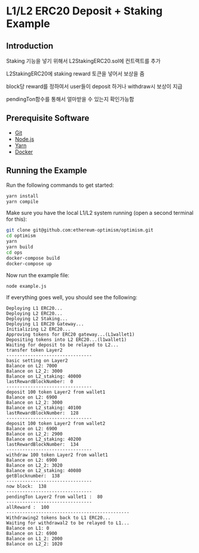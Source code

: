 # L1/L2 ERC20 Deposit + Staking Example

## Introduction

Staking 기능을 넣기 위해서 L2StakingERC20.sol에 컨트랙트를 추가

L2StakingERC20에 staking reward 토큰을 넣어서 보상을 줌

block당 reward를 정하여서 user들이 deposit 하거나 withdraw시 보상이 지급

pendingTon함수를 통해서 얼마받을 수 있는지 확인가능함



## Prerequisite Software

- [Git](https://git-scm.com/book/en/v2/Getting-Started-Installing-Git)
- [Node.js](https://nodejs.org/en/download/)
- [Yarn](https://classic.yarnpkg.com/en/docs/install#mac-stable)
- [Docker](https://docs.docker.com/engine/install/)


## Running the Example

Run the following commands to get started:

```sh
yarn install
yarn compile
```

Make sure you have the local L1/L2 system running (open a second terminal for this):

```sh
git clone git@github.com:ethereum-optimism/optimism.git
cd optimism
yarn
yarn build
cd ops
docker-compose build
docker-compose up
```

Now run the example file:

```sh
node example.js
```

If everything goes well, you should see the following:

```text
Deploying L1 ERC20...
Deploying L2 ERC20...
Deploying L2 Staking...
Deploying L1 ERC20 Gateway...
Initializing L2 ERC20...
Approving tokens for ERC20 gateway...(L1wallet1)
Depositing tokens into L2 ERC20...(l1wallet1)
Waiting for deposit to be relayed to L2...
transfer token Layer2
--------------------------------
basic setting on Layer2
Balance on L2: 7000
Balance on L2_2: 3000
Balance on L2_staking: 40000
lastRewardBlockNumber:  0
--------------------------------
deposit 100 token Layer2 from wallet1
Balance on L2: 6900
Balance on L2_2: 3000
Balance on L2_staking: 40100
lastRewardBlockNumber:  128
--------------------------------
deposit 100 token Layer2 from wallet2
Balance on L2: 6900
Balance on L2_2: 2900
Balance on L2_staking: 40200
lastRewardBlockNumber:  134
--------------------------------
withdraw 100 token Layer2 from wallet1
Balance on L2: 6900
Balance on L2_2: 3020
Balance on L2_staking: 40080
getBlocknumber:  138
--------------------------------
now block:  138
--------------------------------
pendingTon Layer2 from wallet1 :  80
--------------------------------
allReward :  100
----------------------------------------------
Withdrawing2 tokens back to L1 ERC20...
Waiting for withdrawal2 to be relayed to L1...
Balance on L1: 0
Balance on L2: 6900
Balance on L1_2: 2000
Balance on L2_2: 1020
```
